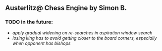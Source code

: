 ## Austerlitz@ Chess Engine by Simon B.

### TODO in the future:

- *apply gradual widening on re-searches in aspiration window search*
- *losing king has to avoid getting closer to the board corners, especially when opponent has bishops*